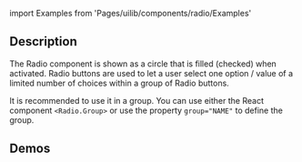 import Examples from 'Pages/uilib/components/radio/Examples'

## Description

The Radio component is shown as a circle that is filled (checked) when activated.
Radio buttons are used to let a user select one option / value of a limited number of choices within a group of Radio buttons.

It is recommended to use it in a group. You can use either the React component `<Radio.Group>` or use the property `group="NAME"` to define the group.

## Demos

<Examples />
